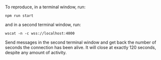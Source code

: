 To reproduce, in a terminal window, run:

```
npm run start
```

and in a second terminal window, run:

```
wscat -n -c wss://localhost:4000
```

Send messages in the second terminal window and get back the number
of seconds the connection has been alive. It will close at exactly
120 seconds, despite any amount of activity.
